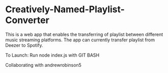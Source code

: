 # Creatively-Named-Playlist-Converter
This is a web app that enables the transferring of playlist between different music streaming platforms. The app can currently transfer playlist from Deezer to Spotify.

To Launch: Run node index.js with GIT BASH

Collaborating with andrewrobinson5
